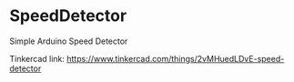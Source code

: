 # SpeedDetector
 Simple Arduino Speed Detector

Tinkercad link: https://www.tinkercad.com/things/2vMHuedLDvE-speed-detector
